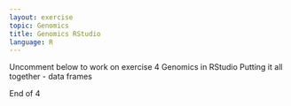 ```yaml
---
layout: exercise
topic: Genomics
title: Genomics RStudio
language: R
---
```

Uncomment below to work on exercise 4
Genomics in RStudio
Putting it all together - data frames

<!--
#### Exercise: Putting it all together - data frames

**Using the `Ecoli_metadata` data frame created above, answer the following questions**

A) What are the dimensions (# rows, # columns) of the data frame?

B) What are categories are there in the `cit` column? *hint*: treat column as factor

C) How many of each of the `cit` categories are there?

D) What is the genome size for the 7th observation in this data set?

E) What is the median value of the variable `genome_size`

F) Rename the column `sample` to `sample_id`

G) Create a new column (name genome_size_bp) and set it equal to the genome_size multiplied by 1,000,000

H) Save the edited Ecoli_metadata data frame as "exercise_solution.csv" in your current working directory.

-->

End of 4